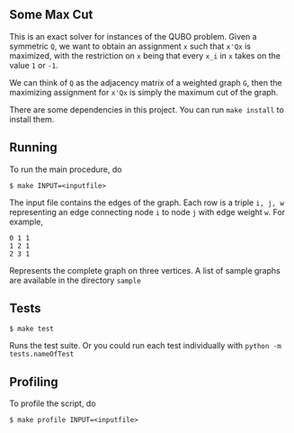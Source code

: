 Some Max Cut
------------

This is an exact solver for instances of the QUBO problem. Given a symmetric
`Q`, we want to obtain an assignment `x` such that `x'Qx` is maximized, with
the restriction on `x` being that every `x_i` in `x` takes on the value `1` or
`-1`.

We can think of `Q` as the adjacency matrix of a weighted graph `G`, then the
maximizing assignment for `x'Qx` is simply the maximum cut of the graph.

There are some dependencies in this project. You can run `make install` to
install them.

Running
-------

To run the main procedure, do

```
$ make INPUT=<inputfile>
```

The input file contains the edges of the graph. Each row is a triple `i, j, w`
representing an edge connecting node `i` to node `j` with edge weight `w`. For
example,

```
0 1 1
1 2 1
2 3 1
```

Represents the complete graph on three vertices. A list of sample graphs are
available in the directory `sample`

Tests
-----

```
$ make test
```

Runs the test suite. Or you could run each test individually with 
`python -m tests.nameOfTest`


Profiling
---------

To profile the script, do

```
$ make profile INPUT=<inputfile>
```
